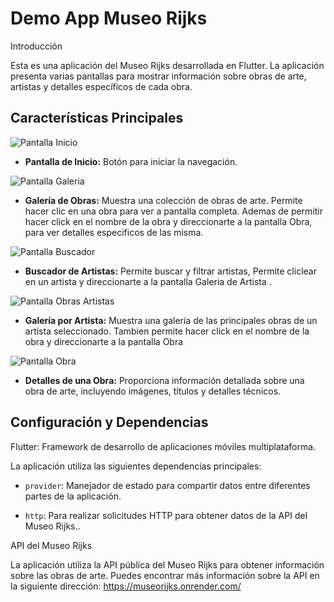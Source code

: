 # Demo App Museo Rijks

Introducción

Esta es una aplicación del Museo Rijks desarrollada en Flutter. La aplicación presenta varias pantallas para mostrar información sobre obras de arte, artistas y detalles específicos de cada obra.

## Características Principales

![Pantalla Inicio](assets/appImages/Inicio.png)

- **Pantalla de Inicio:** Botón para iniciar la navegación.

![Pantalla Galeria](assets/appImages/PantallaGaleria.png)

- **Galería de Obras:** Muestra una colección de obras de arte. Permite hacer clic en una obra para ver a pantalla completa. Ademas de permitir hacer click en el nombre de la obra y direccionarte a la pantalla Obra, para ver detalles especificos de las misma.

![Pantalla Buscador](assets/appImages/PantallaBuscador.png)

- **Buscador de Artistas:** Permite buscar y filtrar artistas, Permite cliclear en un artista y direccionarte a la pantalla Galeria de Artista .

![Pantalla Obras Artistas](assets/appImages/PantallaObrasArtistas.png)

- **Galería por Artista:** Muestra una galería de las principales obras de un artista seleccionado. Tambien permite hacer click en el nombre de la obra y direccionarte a la pantalla Obra

![Pantalla Obra](assets/appImages/PantallaObra.png)

- **Detalles de una Obra:** Proporciona información detallada sobre una obra de arte, incluyendo imágenes, títulos y detalles técnicos.

## Configuración y Dependencias

Flutter: Framework de desarrollo de aplicaciones móviles multiplataforma.

La aplicación utiliza las siguientes dependencias principales:

- `provider`: Manejador de estado para compartir datos entre diferentes partes de la aplicación.

- `http`: Para realizar solicitudes HTTP para obtener datos de la API del Museo Rijks..

API del Museo Rijks

La aplicación utiliza la API pública del Museo Rijks para obtener información sobre las obras de arte. Puedes encontrar más información sobre la API en la siguiente dirección: https://museorijks.onrender.com/



